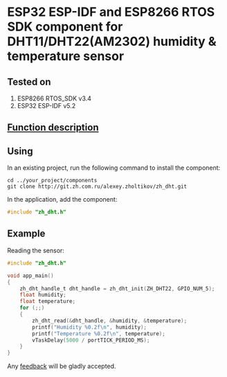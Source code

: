 # ESP32 ESP-IDF and ESP8266 RTOS SDK component for DHT11/DHT22(AM2302) humidity & temperature sensor

## Tested on

1. ESP8266 RTOS_SDK v3.4
2. ESP32 ESP-IDF v5.2

## [Function description](http://zh-dht.zh.com.ru)

## Using

In an existing project, run the following command to install the component:

```text
cd ../your_project/components
git clone http://git.zh.com.ru/alexey.zholtikov/zh_dht.git
```

In the application, add the component:

```c
#include "zh_dht.h"
```

## Example

Reading the sensor:

```c
#include "zh_dht.h"

void app_main()
{
	zh_dht_handle_t dht_handle = zh_dht_init(ZH_DHT22, GPIO_NUM_5);
	float humidity;
	float temperature;
	for (;;)
	{
		zh_dht_read(&dht_handle, &humidity, &temperature);
		printf("Humidity %0.2f\n", humidity);
		printf("Temperature %0.2f\n", temperature);
		vTaskDelay(5000 / portTICK_PERIOD_MS);
	}
}
```

Any [feedback](mailto:github@azholtikov.ru) will be gladly accepted.
